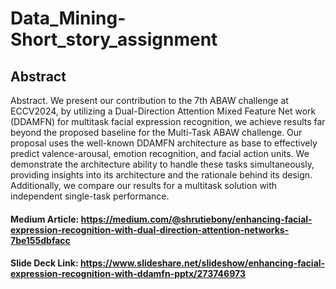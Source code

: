 # Data_Mining-Short_story_assignment

## Abstract
 Abstract. We present our contribution to the 7th ABAW challenge at ECCV2024, by utilizing a Dual-Direction Attention Mixed Feature Net work (DDAMFN) for multitask facial expression recognition, we achieve results far beyond the proposed baseline for the Multi-Task ABAW challenge. Our proposal uses the well-known DDAMFN architecture as base to effectively predict valence-arousal, emotion recognition, and facial action units. We demonstrate the architecture ability to handle these tasks simultaneously, providing insights into its architecture and the rationale behind its design. Additionally, we compare our results for a multitask solution with independent single-task performance.


#### Medium Article: https://medium.com/@shrutiebony/enhancing-facial-expression-recognition-with-dual-direction-attention-networks-7be155dbfacc
#### Slide Deck Link: https://www.slideshare.net/slideshow/enhancing-facial-expression-recognition-with-ddamfn-pptx/273746973

